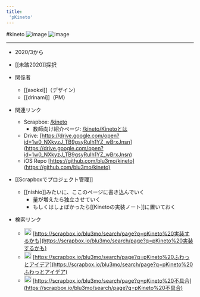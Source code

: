 ```yaml
---
title:
 'pKineto'
---
```


#kineto
![image](https://gyazo.com/1c718295e737ae82e4fbbe82dd096be0/thumb/1000)
![image](https://gyazo.com/5a82b0824817adbff33b8f39ddb14057/thumb/1000)


---
- 2020/3から
- [[未踏2020]]採択

- 関係者
    - [[axokxi]]（デザイン）
    - [[drinami]]（PM）

- 関連リンク
    - Scrapbox: [/kineto](https://scrapbox.io/kineto)
        - 教師向け紹介ページ: [/kineto/Kinetoとは](https://scrapbox.io/kineto/Kinetoとは)
    - Drive: [https://drive.google.com/open?id=1w0_NXkyzJ_TB9gsyRuIh1YZ_wBrxJnsn](https://drive.google.com/open?id=1w0_NXkyzJ_TB9gsyRuIh1YZ_wBrxJnsn)
    - iOS Repo [https://github.com/blu3mo/kineto](https://github.com/blu3mo/kineto)

- [[Scrapboxでプロジェクト管理]]
    - [[nishio]]みたいに、ここのページに書き込んでいく
        - 量が増えたら独立させていく
        - もしくはしょぼかったら[[Kinetoの実装ノート]]に置いておく

- 検索リンク
    - <img src='https://scrapbox.io/api/pages/blu3mo-public/実装するかも/icon' alt='実装するかも.icon' height="19.5"/> [https://scrapbox.io/blu3mo/search/page?q=pKineto%20実装するかも](https://scrapbox.io/blu3mo/search/page?q=pKineto%20実装するかも)
    - <img src='https://scrapbox.io/api/pages/blu3mo-public/ふわっとアイデア/icon' alt='ふわっとアイデア.icon' height="19.5"/> [https://scrapbox.io/blu3mo/search/page?q=pKineto%20ふわっとアイデア](https://scrapbox.io/blu3mo/search/page?q=pKineto%20ふわっとアイデア)
    - <img src='https://scrapbox.io/api/pages/blu3mo-public/不具合/icon' alt='不具合.icon' height="19.5"/> [https://scrapbox.io/blu3mo/search/page?q=pKineto%20不具合](https://scrapbox.io/blu3mo/search/page?q=pKineto%20不具合)
